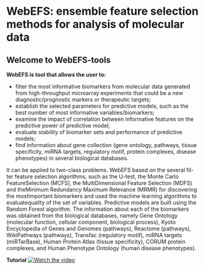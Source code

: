 # WebEFS: ensemble feature selection methods for analysis of molecular data

## Welcome to WebEFS-tools
**WebEFS is tool that allows the user to:**
* filter the most informative biomarkers from molecular data generated from high-throughput microarray experiments that could be a new diagnostic/prognostic markers or therapeutic targets;
* establish the selected parameters for predictive models, such as the best number of most informative variables/biomarkers;
* examine the impact of correlation between informative features on the predictive power of predictive model;
* evaluate stability of biomarker sets and performance of predictive models;
* find information about gene collection (gene ontology, pathways, tissue specificity, miRNA targets, regulatory motif, protein complexes, disease phenotypes) in several biological databases.

It can be applied to two-class problems. WebEFS based on the several fil-ter feature selection algorithms, such as the U-test, the Monte Carlo FeatureSelection (MCFS), the MultiDimensional Feature Selection (MDFS) and theMinimum Redundancy Maximum Relevance (MRMR) for discovering the mostimportant biomarkers and used the machine learning algorithms to evaluatequality of the set of variables. Predictive models are built using the Random Forest algorithm.
The information about each of the biomarkers was obtained from the biological databases, namely Gene Ontology (molecular function, cellular component, biological process), Kyoto Encyclopedia of Genes and Genomes (pathways), Reactome (pathways), WikiPathways (pathways), Transfac (regulatory motif), miRNA targets (miRTarBase), Human Protein Atlas (tissue specificity), CORUM protein complexes, and Human Phenotype Ontology (human disease phenotypes).

**Tutorial**
[![Watch the video](https://img.youtube.com/vi/T-D1KVIuvjA/maxresdefault.jpg)](https://www.youtube.com/embed/e5oHiaigA68)

